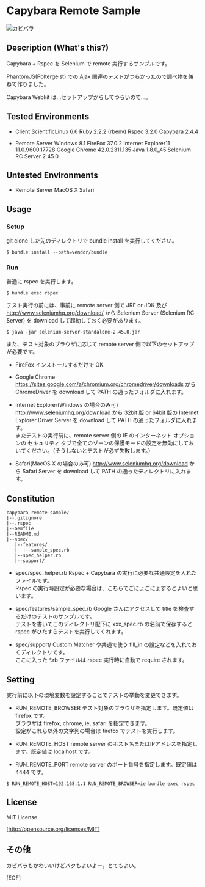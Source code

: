 # Capybara Remote Sample

![カピバラ](http://pds2.exblog.jp/pds/1/201208/05/64/f0134464_14162236.jpg "カピバラ")

## Description (What's this?)

Capybara + Rspec を Selenium で remote 実行するサンプルです。

PhantomJS(Poltergeist) での Ajax 関連のテストがつらかったので調べ物を兼ねて作りました。

Capybara Webkit は...セットアップからしてつらいので...。

## Tested Environments

* Client
    ScientificLinux 6.6
        Ruby 2.2.2 (rbenv)
            Rspec 3.2.0
            Capybara 2.4.4

* Remote Server
    Windows 8.1
        FireFox 37.0.2
        Internet Explorer11 11.0.9600.17728
        Google Chrome 42.0.2311.135
    Java 1.8.0_45
        Selenium RC Server 2.45.0

## Untested Environments

* Remote Server
    MacOS X
        Safari

## Usage

### Setup

git clone した先のディレクトリで bundle install を実行してください。

```
$ bundle install --path=vendor/bundle
```

### Run

普通に rspec を実行します。

```
$ bundle exec rspec
```

テスト実行の前には、事前に remote server 側で JRE or JDK 及び http://www.seleniumhq.org/download/ から Selenium Server (Selenium RC Server) を download して起動しておく必要があります。

```
$ java -jar selenium-server-standalone-2.45.0.jar
```

また、テスト対象のブラウザに応じて remote server 側で以下のセットアップが必要です。

* FireFox
    インストールするだけで OK.

* Google Chrome
    https://sites.google.com/a/chromium.org/chromedriver/downloads から ChromeDriver を download して PATH の通ったフォルダに入れます。

* Internet Explorer(Windows の場合のみ可)
    http://www.seleniumhq.org/download から 32bit 版 or 64bit 版の Internet Explorer Driver Server を download して PATH の通ったフォルダに入れます。  
    またテストの実行前に、remote server 側の IE のインターネット オプションの セキュリティ タブで全てのゾーンの保護モードの設定を無効にしておいてください。（そうしないとテストが必ず失敗します。）

* Safari(MacOS X の場合のみ可)
    http://www.seleniumhq.org/download から Safari Server を download して PATH の通ったディレクトリに入れます。

## Constitution

```
capybara-remote-sample/
|--.gitignore
|--.rspec
|--Gemfile
|--README.md
|--spec/
   |--features/
   |  |--sample_spec.rb
   |--spec_helper.rb
   |--support/
```

* spec/spec_helper.rb
    Rspec + Capybara の実行に必要な共通設定を入れたファイルです。  
    Rspec の実行時設定が必要な場合は、こちらでごにょごにょするとよいと思います。

* spec/features/sample_spec.rb
    Google さんにアクセスして title を検査するだけのテストのサンプルです。  
    テストを書いてこのディレクトリ配下に xxx_spec.rb の名前で保存すると rspec がひたすらテストを実行してくれます。

* spec/support/
    Custom Matcher や共通で使う fill_in の設定などを入れておくディレクトリです。  
    ここに入った *.rb ファイルは rspec 実行時に自動で require されます。

## Setting

実行前に以下の環境変数を設定することでテストの挙動を変更できます。

* RUN_REMOTE_BROWSER
    テスト対象のブラウザを指定します。既定値は firefox です。  
    ブラウザは firefox, chrome, ie, safari を指定できます。  
    設定がこれら以外の文字列の場合は firefox でテストを実行します。

* RUN_REMOTE_HOST
    remote server のホスト名またはIPアドレスを指定します。既定値は localhost です。

* RUN_REMOTE_PORT
    remote server のポート番号を指定します。既定値は 4444 です。

```
$ RUN_REMOTE_HOST=192.168.1.1 RUN_REMOTE_BROWSER=ie bundle exec rspec
```

## License

MIT License.

[http://opensource.org/licenses/MIT]

## その他

カピバラもかわいいけどバクもよいよー。とてもよい。

[EOF]

